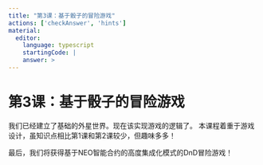 ```yaml
---
title: "第3课：基于骰子的冒险游戏"
actions: ['checkAnswer', 'hints']
material: 
  editor:
    language: typescript
    startingCode: |
    answer: > 
---
```


# 第3课：基于骰子的冒险游戏

我们已经建立了基础的外星世界。现在该实现游戏的逻辑了。 本课程着重于游戏设计，虽知识点相比第1课和第2课较少，但趣味多多！

最后，我们将获得基于NEO智能合约的高度集成化模式的DnD冒险游戏！
